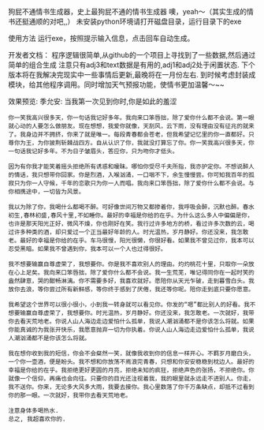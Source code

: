 狗屁不通情书生成器，史上最狗屁不通的情书生成器
噢，yeah〜（其实生成的情书还挺通顺的对吧,,）
未安装python环境请打开磁盘目录，运行目录下的exe

使用方法
  运行exe，按照提示输入信息，点击回车自动生成。

开发者文档：
  程序逻辑很简单,从github的一个项目上寻找到了一些数据,然后通过简单的组合生成
  注意只有adj3和text数据是有用的,adj1和adj2处于闲置状态.
  下个版本将在我解决完现实中一些事情后更新,最晚将在一月份左右.
  到时候考虑封装成模块，给其他程序调用。同时增加天气预报功能，使情书更加温馨〜~~


效果预览:
    季允安:
    当我第一次见到你时,你是如此的羞涩


    你一笑我高兴很多天，你一句话我记好多年。我向来口笨唇拙，除了爱你什么都不会说。第一眼就心动的人要怎么做朋友。现在想想，我爱你就像，天刮风，云下雨，没有理由没有征兆的就来了。我身边并不拥挤，你来了就是唯一。每段青春都会苍老，但我希望记忆里的你一直都好。只尊你为王，为你披荆斩棘战四方。自从认识了你，我就没打算忘了你。你一笑我高兴很多天，你一句话我记好多年。不为日子皱眉头，答应你，只为吻你才低头。

    因为有你我才能笑着摇头拒绝所有诱惑和暧昧。哪怕你受尽千夫所指，我亦护定你。不想说醉人的情话，我只想带你回家。你是烈酒，入喉汹涌，一口咽不下，余生慢慢尝。你可知我百年的孤寂只为你一人守候，千年的恋歌只为你一人而唱。我向来口笨唇拙，除了爱你什么都不会说。与你相携途中，一切皆为风景。

    我以为除了你，我喝什么都喝不醉。可好像世间万物又都掺着你，我呼吸会醉，沉默也醉。春水初生,春林初盛,春风十里,不如睡你。最好的幸福是你给的在乎。为什么这么多人中偏偏是你，也许是那天阳光正好，微风不燥，你也刚好在笑。我行过许多地方的桥，看过许多次数的云，喝过许多种类的酒，却只爱过一个正当最好年龄的人。时光温热，岁月静好。你还没来，我怎敢老。最好的幸福是你给的在乎。车马很慢，阳光很懒，你很好看。如果我不曾见过你，我本可以忍受黑暗。如果我不曾遇到你，我本可以一个人也过得很好。

    我不想要输赢自尊虚荣了，我想要你。你是我不喜欢别人的理由。灼灼桃花十里，只取你一朵放在心上足矣。我向来口笨唇拙，除了爱你什么都不会说。我一生荒芜，唯记得同你在一起时笑的盎然肆意，哭的酣畅淋漓。你不需要多好，我喜欢就好。愿陪你从天光乍破，走到暮雪白头。我放你去浪，等你尝过所有新鲜感，等你终于感到了厌倦，我还等你呢。陪你走到底只要你愿意。

    我希望这个世界可以很小很小，小到我一转身就可以看见你。你发的“嗯”都比别人的好看。我不想要输赢自尊虚荣了，我想要你。时光温热，岁月静好。你还没来，我怎敢老。一次就好，我带你去看天荒地老。你说人山人海边走边爱怕什么孤单，我说人潮汹涌都不是你该怎么将就。如果你能真诚的为我张开快乐，我愿意抛弃一切为你执着。你说人山人海边走边爱怕什么孤单，我说人潮汹涌都不是你该怎么将就。

    我在想你收到我的短信，你会不会粲然一笑，就像我收到你的信息一样开心。不羁岁月磨白头，一个你一壶酒，便是盼头。我不想和你放荡不焉浪完青春，只想和你安安稳稳到枕边人。最好的幸福是你给的在乎。我拒绝更好更圆的月亮，拒绝未知的疯狂，拒绝声色的张扬，不拒绝你。你就像一个信仰，再痛也会向往。只要你的目光还注视着我，我的眼里就永远走不进别人。你走，我不送你。你来，无论多大风多大雨，我要去接你。我心里数落了你千万条缺点，却抵不过看到你的那一眼。一次就好，我带你去看天荒地老。

    注意身体多喝热水.
    总之, 我超喜欢你的.
